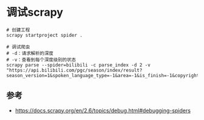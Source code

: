 # 调试scrapy

    # 创建工程
    scrapy startproject spider .

    # 调试爬虫
    # -d：请求解析的深度
    # -v：查看到每个深度级别的状态
    scrapy parse --spider=bilibili -c parse_index -d 2 -v "https://api.bilibili.com/pgc/season/index/result?season_version=1&spoken_language_type=-1&area=-1&is_finish=-1&copyright=-1&season_status=1&season_month=-1&year=-1&style_id=-1&order=3&st=1&sort=0&page=1&season_type=1&pagesize=1&type=1"


## 参考

- https://docs.scrapy.org/en/2.6/topics/debug.html#debugging-spiders

